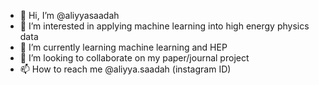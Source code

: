- 👋 Hi, I’m @aliyyasaadah
- 👀 I’m interested in applying machine learning into high energy physics data
- 🌱 I’m currently learning machine learning and HEP
- 💞️ I’m looking to collaborate on my paper/journal project
- 📫 How to reach me @aliyya.saadah (instagram ID)

<!---
aliyyasaadah/aliyyasaadah is a ✨ special ✨ repository because its `README.md` (this file) appears on your GitHub profile.
You can click the Preview link to take a look at your changes.
--->
